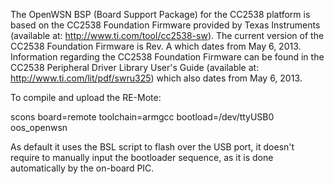 The OpenWSN BSP (Board Support Package) for the CC2538 platform is based on the
CC2538 Foundation Firmware provided by Texas Instruments (available at:
http://www.ti.com/tool/cc2538-sw). The current version of the CC2538 Foundation
Firmware is Rev. A which dates from May 6, 2013. Information regarding the
CC2538 Foundation Firmware can be found in the CC2538 Peripheral Driver Library
User's Guide (available at: http://www.ti.com/lit/pdf/swru325) which also
dates from May 6, 2013.

To compile and upload the RE-Mote:

scons board=remote toolchain=armgcc bootload=/dev/ttyUSB0 oos_openwsn

As default it uses the BSL script to flash over the USB port, it doesn't
require to manually input the bootloader sequence, as it is done automatically
by the on-board PIC.
